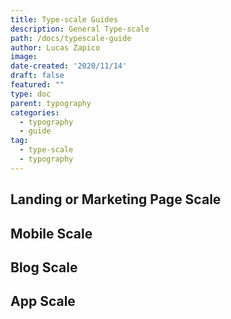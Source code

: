 ```yaml
---
title: Type-scale Guides
description: General Type-scale 
path: /docs/typescale-guide
author: Lucas Zapico
image: 
date-created: '2020/11/14'
draft: false
featured: ""
type: doc
parent: typography
categories:
  - typography
  - guide
tag:
  - type-scale
  - typography
---
```


## 

## Landing or Marketing Page Scale 

## Mobile Scale 

## Blog Scale 

## App Scale 
